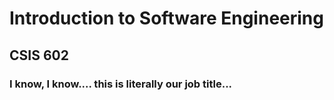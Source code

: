 # Introduction to Software Engineering
## CSIS 602
### I know, I know.... this is literally our job title...

